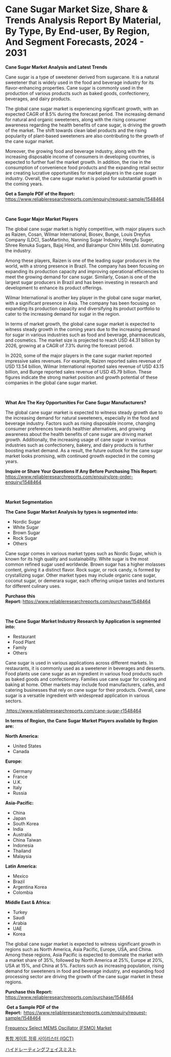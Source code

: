 <p><h1>Cane Sugar Market Size, Share & Trends Analysis Report By Material, By Type, By End-user, By Region, And Segment Forecasts, 2024 - 2031</h1></p><p><strong>Cane Sugar Market Analysis and Latest Trends</strong></p>
<p><p>Cane sugar is a type of sweetener derived from sugarcane. It is a natural sweetener that is widely used in the food and beverage industry for its flavor-enhancing properties. Cane sugar is commonly used in the production of various products such as baked goods, confectionery, beverages, and dairy products.</p><p>The global cane sugar market is experiencing significant growth, with an expected CAGR of 8.5% during the forecast period. The increasing demand for natural and organic sweeteners, along with the rising consumer awareness regarding the health benefits of cane sugar, is driving the growth of the market. The shift towards clean label products and the rising popularity of plant-based sweeteners are also contributing to the growth of the cane sugar market.</p><p>Moreover, the growing food and beverage industry, along with the increasing disposable income of consumers in developing countries, is expected to further fuel the market growth. In addition, the rise in the consumption of convenience food products and the expanding retail sector are creating lucrative opportunities for market players in the cane sugar industry. Overall, the cane sugar market is poised for substantial growth in the coming years.</p></p>
<p><strong>Get a Sample PDF of the Report:&nbsp;</strong> <a href="https://www.reliableresearchreports.com/enquiry/request-sample/1548464">https://www.reliableresearchreports.com/enquiry/request-sample/1548464</a></p>
<p>&nbsp;</p>
<p><strong>Cane Sugar Major Market Players</strong></p>
<p><p>The global cane sugar market is highly competitive, with major players such as Raizen, Cosan, Wilmar International, Biosev, Bunge, Louis Dreyfus Company (LDC), SaoMartinho, Nanning Sugar Industry, Hengfu Suger, Shree Renuka Sugars, Bajaj Hind, and Balrampur Chini Mills Ltd. dominating the industry. </p><p>Among these players, Raizen is one of the leading sugar producers in the world, with a strong presence in Brazil. The company has been focusing on expanding its production capacity and improving operational efficiencies to meet the growing demand for cane sugar. Similarly, Cosan is one of the largest sugar producers in Brazil and has been investing in research and development to enhance its product offerings. </p><p>Wilmar International is another key player in the global cane sugar market, with a significant presence in Asia. The company has been focusing on expanding its production capacity and diversifying its product portfolio to cater to the increasing demand for sugar in the region. </p><p>In terms of market growth, the global cane sugar market is expected to witness steady growth in the coming years due to the increasing demand for sugar in various industries such as food and beverage, pharmaceuticals, and cosmetics. The market size is projected to reach USD 44.31 billion by 2026, growing at a CAGR of 7.3% during the forecast period. </p><p>In 2020, some of the major players in the cane sugar market reported impressive sales revenues. For example, Raizen reported sales revenue of USD 13.54 billion, Wilmar International reported sales revenue of USD 43.15 billion, and Bunge reported sales revenue of USD 45.79 billion. These figures indicate the strong market position and growth potential of these companies in the global cane sugar market.</p></p>
<p>&nbsp;</p>
<p><strong>What Are The Key Opportunities For Cane Sugar Manufacturers?</strong></p>
<p><p>The global cane sugar market is expected to witness steady growth due to the increasing demand for natural sweeteners, especially in the food and beverage industry. Factors such as rising disposable income, changing consumer preferences towards healthier alternatives, and growing awareness about the health benefits of cane sugar are driving market growth. Additionally, the increasing usage of cane sugar in various industries such as confectionery, bakery, and dairy products is further boosting market demand. As a result, the future outlook for the cane sugar market looks promising, with continued growth expected in the coming years.</p></p>
<p><strong>Inquire or Share Your Questions If Any Before Purchasing This Report:</strong> <a href="https://www.reliableresearchreports.com/enquiry/pre-order-enquiry/1548464">https://www.reliableresearchreports.com/enquiry/pre-order-enquiry/1548464</a></p>
<p>&nbsp;</p>
<p><strong>Market Segmentation</strong></p>
<p><strong>The Cane Sugar Market Analysis by types is segmented into:</strong></p>
<p><ul><li>Nordic Sugar</li><li>White Sugar</li><li>Brown Sugar</li><li>Rock Sugar</li><li>Others</li></ul></p>
<p><p>Cane sugar comes in various market types such as Nordic Sugar, which is known for its high quality and sustainability. White sugar is the most common refined sugar used worldwide. Brown sugar has a higher molasses content, giving it a distinct flavor. Rock sugar, or rock candy, is formed by crystallizing sugar. Other market types may include organic cane sugar, coconut sugar, or demerara sugar, each offering unique tastes and textures for different culinary uses.</p></p>
<p><strong>Purchase this Report:&nbsp;</strong><a href="https://www.reliableresearchreports.com/purchase/1548464">https://www.reliableresearchreports.com/purchase/1548464</a></p>
<p>&nbsp;</p>
<p><strong>The Cane Sugar Market Industry Research by Application is segmented into:</strong></p>
<p><ul><li>Restaurant</li><li>Food Plant</li><li>Family</li><li>Others</li></ul></p>
<p><p>Cane sugar is used in various applications across different markets. In restaurants, it is commonly used as a sweetener in beverages and desserts. Food plants use cane sugar as an ingredient in various food products such as baked goods and confectionery. Families use cane sugar for cooking and baking at home. Other markets may include food manufacturers, cafes, and catering businesses that rely on cane sugar for their products. Overall, cane sugar is a versatile ingredient with widespread application in various sectors.</p></p>
<p><a href="https://www.reliableresearchreports.com/cane-sugar-r1548464">&nbsp;https://www.reliableresearchreports.com/cane-sugar-r1548464</a></p>
<p><strong>In terms of Region, the Cane Sugar Market Players available by Region are:</strong></p>
<p>
    <p> <strong> North America: </strong>
        <ul>
            <li>United States</li>
            <li>Canada</li>
        </ul>
        </p> 
    <p> <strong> Europe: </strong>
        <ul>
            <li>Germany</li>
            <li>France</li>
            <li>U.K.</li>
            <li>Italy</li>
            <li>Russia</li>
        </ul>
        </p> 
    <p> <strong> Asia-Pacific: </strong>
        <ul>
            <li>China</li>
            <li>Japan</li>
            <li>South Korea</li>
            <li>India</li>
            <li>Australia</li>
            <li>China Taiwan</li>
            <li>Indonesia</li>
            <li>Thailand</li>
            <li>Malaysia</li>
        </ul>
        </p> 
    <p> <strong> Latin America: </strong>
        <ul>
            <li>Mexico</li>
            <li>Brazil</li>
            <li>Argentina Korea</li>
            <li>Colombia</li>
        </ul>
        </p> 
    <p> <strong> Middle East & Africa: </strong>
        <ul>
            <li>Turkey</li>
            <li>Saudi</li>
            <li>Arabia</li>
            <li>UAE</li>
            <li>Korea</li>
        </ul>
    </p>
    </p>
<p><p>The global cane sugar market is expected to witness significant growth in regions such as North America, Asia Pacific, Europe, USA, and China. Among these regions, Asia Pacific is expected to dominate the market with a market share of 35%, followed by North America at 25%, Europe at 20%, USA at 15%, and China at 5%. Factors such as increasing population, rising demand for sweeteners in food and beverage industry, and expanding food processing sector are driving the growth of the cane sugar market in these regions.</p></p>
<p><strong>Purchase this Report: </strong><a href="https://www.reliableresearchreports.com/purchase/1548464">https://www.reliableresearchreports.com/purchase/1548464</a></p>
<p>&nbsp;<strong>Get a Sample PDF of the Report:&nbsp;&nbsp;</strong><a href="https://www.reliableresearchreports.com/enquiry/request-sample/1548464">https://www.reliableresearchreports.com/enquiry/request-sample/1548464</a></p>
<p><strong></strong></p>
<p><p><a href="https://github.com/Hunterico88/Market-Research-Report-List-1/blob/main/frequency-select-mems-oscillator-fsmo-market.md">Frequency Select MEMS Oscillator (FSMO) Market</a></p><p><a href="https://github.com/EthaWolf/Market-Research-Report-List-1/blob/main/8253230160477.md">통합 게이트 정류 사이리스터 (IGCT)</a></p><p><a href="https://github.com/EthanMorar2011/Market-Research-Report-List-2/blob/main/2230581150542.md">ハイドレーティングフェイスミスト</a></p></p>